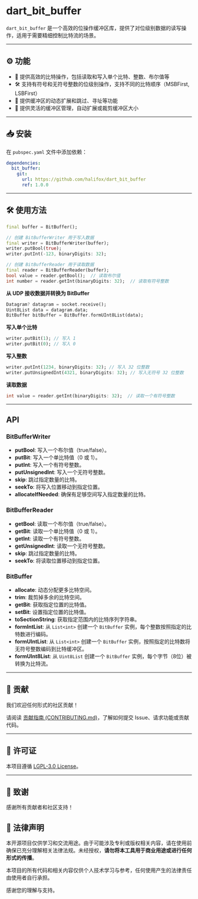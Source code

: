 # dart_bit_buffer

`dart_bit_buffer` 是一个高效的位操作缓冲区库，提供了对位级别数据的读写操作，适用于需要精细控制比特流的场景。

---

## ⚙️ 功能

- 🔢 提供高效的比特操作，包括读取和写入单个比特、整数、布尔值等
- 🛠️ 支持有符号和无符号整数的位级别操作，支持不同的比特顺序（MSBFirst, LSBFirst）
- 🔄 提供缓冲区的动态扩展和跳过、寻址等功能
- 🧠 提供灵活的缓冲区管理，自动扩展或裁剪缓冲区大小

---

## 📥 安装

在 `pubspec.yaml` 文件中添加依赖：

```yaml
dependencies:
  bit_buffer:
    git:
      url: https://github.com/halifox/dart_bit_buffer
      ref: 1.0.0
```

---

## 🛠️ 使用方法

```dart
final buffer = BitBuffer();

// 创建 BitBufferWriter 用于写入数据
final writer = BitBufferWriter(buffer);
writer.putBool(true);
writer.putInt(-123, binaryDigits: 32);

// 创建 BitBufferReader 用于读取数据
final reader = BitBufferReader(buffer);
bool value = reader.getBool();  // 读取布尔值
int number = reader.getInt(binaryDigits: 32);  // 读取有符号整数
```

**从 UDP 接收数据并转换为 BitBuffer**

```dart
Datagram? datagram = socket.receive();
Uint8List data = datagram.data;
BitBuffer bitBuffer = BitBuffer.formUInt8List(data);
```

**写入单个比特**

```dart
writer.putBit(1); // 写入 1
writer.putBit(0); // 写入 0
```

**写入整数**

```dart
writer.putInt(1234, binaryDigits: 32); // 写入 32 位整数
writer.putUnsignedInt(4321, binaryDigits: 32); // 写入无符号 32 位整数
```

**读取数据**

```dart
int value = reader.getInt(binaryDigits: 32);  // 读取一个有符号整数
```

---

## API

### BitBufferWriter

- **putBool**: 写入一个布尔值（true/false）。
- **putBit**: 写入一个单比特值（0 或 1）。
- **putInt**: 写入一个有符号整数。
- **putUnsignedInt**: 写入一个无符号整数。
- **skip**: 跳过指定数量的比特。
- **seekTo**: 将写入位置移动到指定位置。
- **allocateIfNeeded**: 确保有足够空间写入指定数量的比特。

### BitBufferReader

- **getBool**: 读取一个布尔值（true/false）。
- **getBit**: 读取一个单比特值（0 或 1）。
- **getInt**: 读取一个有符号整数。
- **getUnsignedInt**: 读取一个无符号整数。
- **skip**: 跳过指定数量的比特。
- **seekTo**: 将读取位置移动到指定位置。

### BitBuffer

- **allocate**: 动态分配更多比特空间。
- **trim**: 裁剪掉多余的比特空间。
- **getBit**: 获取指定位置的比特值。
- **setBit**: 设置指定位置的比特值。
- **toSectionString**: 获取指定范围内的比特序列字符串。
- **formIntList**: 从 `List<int>` 创建一个 `BitBuffer` 实例，每个整数按照指定的比特数进行编码。
- **formUIntList**: 从 `List<int>` 创建一个 `BitBuffer` 实例，按照指定的比特数将无符号整数编码到比特缓冲区。
- **formUInt8List**: 从 `Uint8List` 创建一个 `BitBuffer` 实例，每个字节（8位）被转换为比特流。

---

## 🤝 贡献

我们欢迎任何形式的社区贡献！

请阅读 [贡献指南 (CONTRIBUTING.md)](CONTRIBUTING.md)，了解如何提交 Issue、请求功能或贡献代码。

---

## 📜 许可证

本项目遵循 [LGPL-3.0 License](LICENSE)。

---

## 🙏 致谢

感谢所有贡献者和社区支持！

## 📢 法律声明

本开源项目仅供学习和交流用途。由于可能涉及专利或版权相关内容，请在使用前确保已充分理解相关法律法规。未经授权，**请勿将本工具用于商业用途或进行任何形式的传播**。

本项目的所有代码和相关内容仅供个人技术学习与参考，任何使用产生的法律责任由使用者自行承担。

感谢您的理解与支持。